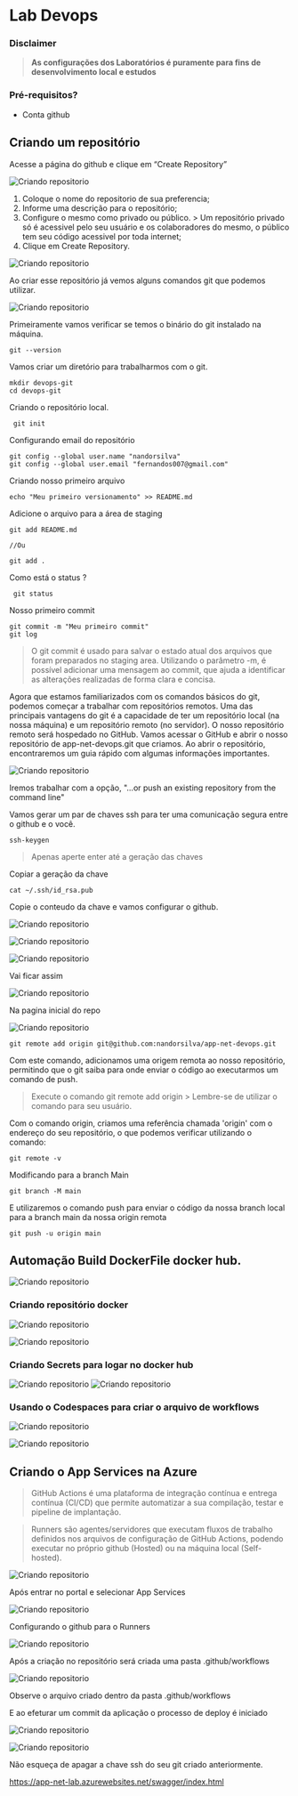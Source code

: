 # Lab Devops


### Disclaimer
> **As configurações dos Laboratórios é puramente para fins de desenvolvimento local e estudos**


### Pré-requisitos?
* Conta github

## Criando um repositório

Acesse a página do github e clique em “Create Repository”


![Criando repositorio](../content/devops-01.png)


1. Coloque o nome do repositorio de sua preferencia;
2. Informe uma descrição para o repositório;
3. Configure o mesmo como privado ou público. > Um repositório privado só é acessivel
pelo seu usuário e os colaboradores do mesmo, o público tem seu código acessivel por
toda internet;
4. Clique em Create Repository.


![Criando repositorio](../content/devops-02.png)

Ao criar esse repositório já vemos alguns comandos git que podemos utilizar.

![Criando repositorio](../content/devops-03.png)


Primeiramente vamos verificar se temos o binário do git instalado na máquina.


```
git --version

```

Vamos criar um diretório para trabalharmos com o git.


```
mkdir devops-git
cd devops-git
```

Criando o repositório local.


```
 git init

```

Configurando email do repositório

```
git config --global user.name "nandorsilva"
git config --global user.email "fernandos007@gmail.com"

```

Criando nosso primeiro arquivo

```
echo "Meu primeiro versionamento" >> README.md

```

Adicione o arquivo para a área de staging

```
git add README.md

//Ou

git add .
```

Como está o status ?

```
 git status
```

Nosso primeiro commit

```
git commit -m "Meu primeiro commit"
git log

```

> O git commit é usado para salvar o estado atual dos arquivos que foram preparados no staging area. Utilizando o parâmetro -m, é possível adicionar uma mensagem ao commit, que ajuda a identificar as alterações realizadas de forma clara e concisa.


Agora que estamos familiarizados com os comandos básicos do git, podemos começar a trabalhar com repositórios remotos. Uma das principais vantagens do git é a capacidade de ter um repositório local (na nossa máquina) e um repositório remoto (no servidor). O nosso repositório remoto será hospedado no GitHub. Vamos acessar o GitHub e abrir o nosso repositório de app-net-devops.git que criamos. Ao abrir o repositório, encontraremos um guia rápido com algumas informações importantes.

![Criando repositorio](../content/devops-03.png)


Iremos trabalhar com a opção, "…or push an existing repository from the command line"


Vamos gerar um par de chaves ssh para ter uma comunicação segura entre o github e o você.

```
ssh-keygen
```

> Apenas aperte enter até a geração das chaves


Copiar a geração da chave

```
cat ~/.ssh/id_rsa.pub

```

Copie o conteudo da chave e vamos configurar o github.


![Criando repositorio](../content/devops-04.png)


![Criando repositorio](../content/devops-05.png)

![Criando repositorio](../content/devops-06.png)

Vai ficar assim

![Criando repositorio](../content/devops-07.png)


Na pagina inicial do repo

![Criando repositorio](../content/devops-08.png)

```
git remote add origin git@github.com:nandorsilva/app-net-devops.git
```

Com este comando, adicionamos uma origem remota ao nosso repositório, permitindo que o git saiba para onde enviar o código ao executarmos um comando de push.


> Execute o comando git remote add origin > Lembre-se de utilizar o comando para seu usuário.

Com o comando origin, criamos uma referência chamada 'origin' com o endereço do seu repositório, o que podemos verificar utilizando o comando:

```
git remote -v

```

Modificando para a branch Main

```
git branch -M main

```

E utilizaremos o comando push para enviar o código da nossa branch local para a branch main
da nossa origin remota

```
git push -u origin main
```

## Automação Build DockerFile docker hub.
![Criando repositorio](../content/devops-16.png)


### Criando repositório docker
![Criando repositorio](../content/devops-14.png)


![Criando repositorio](../content/devops-15.png)


### Criando Secrets para logar no docker hub
![Criando repositorio](../content/devops-17.png)
![Criando repositorio](../content/devops-18.png)


### Usando o Codespaces para criar o arquivo de workflows
![Criando repositorio](../content/devops-19.png)

![Criando repositorio](../content/devops-20.png)

## Criando o App Services na Azure


>GitHub Actions é uma plataforma de integração contínua e entrega contínua (CI/CD) que permite automatizar a sua compilação, testar e pipeline de implantação.

>Runners são agentes/servidores que executam fluxos de trabalho definidos nos arquivos de configuração de GitHub Actions, podendo executar no próprio github (Hosted) ou na máquina local (Self-hosted).


![Criando repositorio](../content/devops-09-b.png)



Após entrar no portal e selecionar App Services


![Criando repositorio](../content/devops-09.png)


Configurando o github para o Runners

![Criando repositorio](../content/devops-10.png)


Após a criação no repositório será criada uma pasta .github/workflows

![Criando repositorio](../content/devops-11.png)

Observe o arquivo criado dentro da pasta .github/workflows

E ao efeturar um commit da aplicação o processo de deploy é iniciado

![Criando repositorio](../content/devops-12.png)


![Criando repositorio](../content/devops-13.png)


Não esqueça de apagar a chave ssh do seu git criado anteriormente.


https://app-net-lab.azurewebsites.net/swagger/index.html

